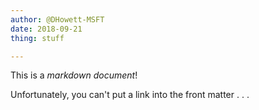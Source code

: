 ```yaml
---
author: @DHowett-MSFT
date: 2018-09-21
thing: stuff

---
```


This is a _markdown document_!

Unfortunately, you can't put a link into the front matter . . .
